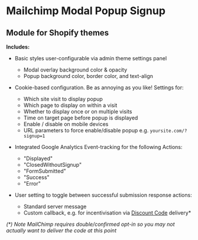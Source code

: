 # Mailchimp Modal Popup Signup 
## Module for Shopify themes

__Includes:__

* Basic styles user-configurable via admin theme settings panel
  * Modal overlay background color & opacity
  * Popup background color, border color, and text-align

* Cookie-based configuration. Be as annoying as you like! Settings for:
  * Which site visit to display popup
  * Which page to display on within a visit 
  * Whether to display once or on multiple visits
  * Time on target page before popup is displayed
  * Enable / disable on mobile devices
  * URL parameters to force enable/disable popup e.g. `yoursite.com/?signup=1`

* Integrated Google Analytics Event-tracking for the following Actions:
  * "Displayed"
  * "ClosedWithoutSignup"
  * "FormSubmitted"
  * "Success"
  * "Error"

* User setting to toggle between successful submission response actions:
  * Standard server message
  * Custom callback, e.g. for incentivisation via [Discount Code](http://docs.shopify.com/manual/your-store/discounts) delivery*

_(*) Note MailChimp requires double/confirmed opt-in so you may not actually want to deliver the code at this point_